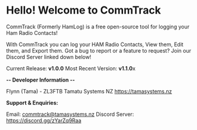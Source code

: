 # Hello! Welcome to CommTrack

CommTrack (Formerly HamLog) is a free open-source tool for logging your Ham Radio Contacts!

With CommTrack you can log your HAM Radio Contacts, View them, Edit them, and Export them.
Got a bug to report or a feature to request? Join our Discord Server linked down below!

Current Release: **v1.0.0**
Most Recent Version: **v1.1.0**x

**-- Developer Information --**

Flynn (Tama) - ZL3FTB
Tamatu Systems NZ
https://tamasystems.nz

**Support & Enquiries:**

Email: commtrack@tamasystems.nz
Discord Server: https://discord.gg/zYarZq9Raa
